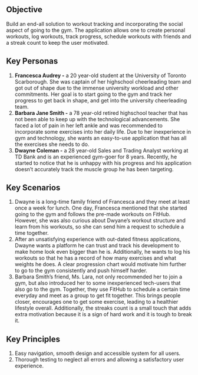 ## Objective

Build an end-all solution to workout tracking and incorporating the social aspect of going to the gym. The application allows one to create personal workouts, log workouts, track progress, schedule workouts with friends and a streak count to keep the user motivated.

## Key Personas

1. **Francesca Audrey -** a 20 year-old student at the University of Toronto Scarborough. She was captain of her highschool cheerleading team and got out of shape due to the immense university workload and other commitments. Her goal is to start going to the gym and track her progress to get back in shape, and get into the university cheerleading team.
2. **Barbara Jane Smith -** a 78 year-old retired highschool teacher that has not been able to keep up with the technological advancements. She faced a lot of pain in her left ankle and was recommended to incorporate some exercises into her daily life. Due to her inexperience in gym and technology, she wants an easy-to-use application that has all the exercises she needs to do.
3. **Dwayne Coleman -** a 28 year-old Sales and Trading Analyst working at TD Bank and is an experienced gym-goer for 8 years. Recently, he started to notice that he is unhappy with his progress and his application doesn’t accurately track the muscle group he has been targeting.

## Key Scenarios

1. Dwayne is a long-time family friend of Francesca and they meet at least once a week for lunch. One day, Francesca mentioned that she started going to the gym and follows the pre-made workouts on FitHub. However, she was also curious about Dwyane’s workout structure and learn from his workouts, so she can send him a request to schedule a time together.
2. After an unsatisfying experience with out-dated fitness applications, Dwayne wants a platform he can trust and track his development to make home look even bigger than he is. Additionally, he wants to log his workouts so that he has a record of how many exercises and what weights he does. A clear progression chart would motivate him further to go to the gym consistently and push himself harder.
3. Barbara Smith’s friend, Ms. Lara, not only recommended her to join a gym, but also introduced her to some inexperienced tech-users that also go to the gym. Together, they use FitHub to schedule a certain time everyday and meet as a group to get fit together. This brings people closer, encourages one to get some exercise, leading to a healthier lifestyle overall. Additionally, the streaks count is a small touch that adds extra motivation because it is a sign of hard work and it is tough to break it.

## Key Principles

1. Easy navigation, smooth design and accessible system for all users.
2. Thorough testing to neglect all errors and allowing a satisfactory user experience.
